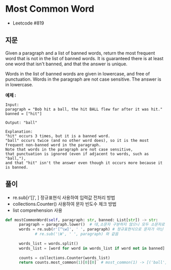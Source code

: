 # Most Common Word
 - Leetcode #819


 ## 지문
 Given a paragraph and a list of banned words, return the most frequent word that is not in the list of banned words.
 It is guaranteed there is at least one word that isn't banned, and that the answer is unique.

 Words in the list of banned words are given in lowercase, and free of punctuation. 
 Words in the paragraph are not case sensitive.  The answer is in lowercase.

 
 **예제 :**
 ```
 Input: 
 paragraph = "Bob hit a ball, the hit BALL flew far after it was hit."
 banned = ["hit"]
 
 Output: "ball"
 
 Explanation: 
 "hit" occurs 3 times, but it is a banned word.
 "ball" occurs twice (and no other word does), so it is the most frequent non-banned word in the paragraph. 
 Note that words in the paragraph are not case sensitive,
 that punctuation is ignored (even if adjacent to words, such as "ball,"), 
 and that "hit" isn't the answer even though it occurs more because it is banned.
 ```

 
 ## 풀이
  - re.sub[r'[]', ] 정규표현식 사용하여 입력값 전처리 방법
  - collections.Counter() 사용하여 문자 빈도수 체크 방법
  - list comprehension 사용
  
  ```python
  def mostCommonWord(self, paragraph: str, banned: List[str]) -> str:
        paragraph = paragraph.lower()  # 대,소문자 구분하지 않으니 모두 소문자로 변경
        words = re.sub(r'[^\w]', ' ', paragraph) # 정규표현식으로 문자가 아닌 모든 문자를 공백으로 치환
               # re.sub('\W', ' ', paragraph) 와 같음
               
        words_list = words.split()
        words_list = [word for word in words_list if word not in banned] # banned에 해당하는 문자는 빼기
        
        counts = collections.Counter(words_list)
        return counts.most_common(1)[0][0]  # most_common(1) -> [('ball',3)] 이런식으로 리턴
  ```
